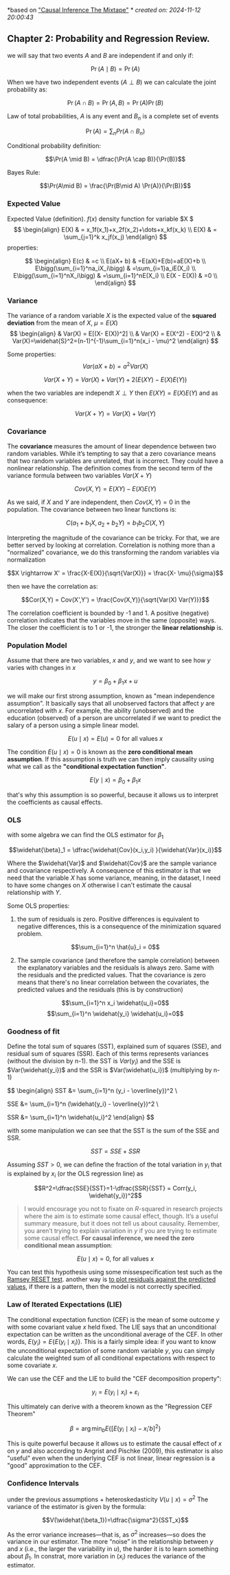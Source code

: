*based on ["Causal Inference The Mixtape"][1] *
*created on: 2024-11-12 20:00:43*


## Chapter 2: Probability and Regression Review.

we will say that two events $A$ and $B$ are independent if and only if: 

$$\Pr(A\mid B)=\Pr(A)$$

When we have two independent events ($A \perp  B$) we can calculate the joint probability as:

$$\Pr(A \cap B) = \Pr(A , B)=\Pr(A)\Pr(B)$$

Law of total probabilities, $A$ is any event and $B_n$ is a complete set of events 

$$\Pr(A)=\sum_n Pr(A\cap B_n)$$

Conditional probability definition:

$$\Pr(A \mid B)  = \dfrac{\Pr(A \cap B)}{\Pr(B)}$$

Bayes Rule: 

$$\Pr(A\mid B) = \frac{\Pr(B\mid A) \Pr(A)}{\Pr(B)}$$

### Expected Value 

Expected Value (definition). $f(x)$ density function for variable $X $
$$
\begin{align}
  E(X) & = x_1f(x_1)+x_2f(x_2)+\dots+x_kf(x_k) \\
  E(X) & = \sum_{j=1}^k x_jf(x_j)              
\end{align}
$$
properties:

$$
\begin{align}
E(c) & =c \\
E(aX+ b) & =E(aX)+E(b)=aE(X)+b \\
E\bigg(\sum_{i=1}^na_iX_i\bigg) & =\sum_{i=1}a_iE(X_i) \\
E\bigg(\sum_{i=1}^nX_i\bigg) & =\sum_{i=1}^nE(X_i) \\
E(X - E(X)) & =0 \\
\end{align}
$$

### Variance

The variance of a random variable $X$ is the expected value of the **squared deviation** from the mean of $X$, $\mu = E(X)$
$$
\begin{align} 
& Var(X) = E[(X- E(X))^2] \\
& Var(X) = E(X^2) - E(X)^2 \\
& Var(X)=\widehat{S}^2=(n-1)^{-1}\sum_{i=1}^n(x_i - \mu)^2
\end{align}
$$

Some properties:
$$Var(aX+b)=a^2Var(X)$$

$$Var(X+Y)=Var(X)+Var(Y)+2\Big(E(XY) - E(X)E(Y)\Big)$$

when the two variables are independt $X \perp Y$ then $E(XY)=E(X)E(Y)$ and as consequence:

$$Var(X+Y)=Var(X)+Var(Y)$$

### Covariance

The **covariance** measures the amount of linear dependence between two random variables. While it’s tempting to say that a zero covariance means that two random variables are unrelated, that is incorrect. They could have a nonlinear relationship. The definition comes from the second term of the variance formula between two variables $Var(X+Y)$

$$Cov(X,Y) = E(XY) - E(X)E(Y)$$

As we said, if $X$ and $Y$ are independent, then $Cov(X,Y) = 0$ in the population. The covariance between two linear functions is:

$$C(a_1+b_1X, a_2+b_2Y)=b_1b_2C(X,Y) $$

Interpreting the magnitude of the covariance can be tricky. For that, we are better served by looking at correlation. Correlation is nothing more than a "normalized" covariance, we do this transforming the random variables via normalization

$$X \rightarrow X' = \frac{X-E(X)}{\sqrt{Var(X)}} = \frac{X- \mu}{\sigma}$$

then we have the correlation as:

$$Cor(X,Y) = Cov(X',Y') = \frac{Cov(X,Y)}{\sqrt{Var(X) Var(Y)}}$$

The correlation coefficient is bounded by -1 and 1. A positive (negative) correlation indicates that the variables move in the same (opposite) ways. The closer the coefficient is to 1 or -1, the stronger the **linear relationship** is.


### Population Model 
Assume that there are two variables, $x$ and $y$, and we want to see how $y$ varies with changes in $x$

$$y=\beta_0+\beta_1x+u$$

we will make our first strong assumption, known as "mean independence assumption". It basically says that all unobserved factors that affect $y$ are uncorrelated with $x$. For example, the ability (unobserved) and the education (observed) of a person are uncorrelated if we want to predict the salary of a person using a simple linear model.

$$E(u\mid x)=E(u) =0 \ \text{for all values $x$} $$

The condition $E(u\mid x)=0$ is known as the **zero conditional mean assumption**. If this assumption is truth we can then imply causality using what we call as the **"conditional expectation function"**. 

$$E(y\mid x)=\beta_0+\beta_1x$$

that's why this assumption is so powerful, because it allows us to interpret the coefficients as causal effects.

### OLS 
with some algebra we can find the OLS estimator for $\beta_1$ 

$$\widehat{\beta}_1 = \dfrac{\widehat{Cov}(x_i,y_i) }{\widehat{Var}(x_i)}$$

Where the $\widehat{Var}$ and $\widehat{Cov}$ are the sample variance and covariance respectively. A consequence of this estimator is that we need that the variable $X$ has some variance, meaning, in the dataset, I need to have some changes on $X$ otherwise I can't estimate the causal relationship with $Y$. 

Some OLS properties:
1. the sum of residuals is zero. Positive differences is equivalent to negative differences, this is a consequence of the minimization squared problem.

$$\sum_{i=1}^n \hat{u}_i = 0$$

2. The sample covariance (and therefore the sample correlation) between the explanatory variables and the residuals is always zero. Same with the residuals and the predicted values. That the covariance is zero means that there's no linear correlation between the covariates, the predicted values and the residuals (this is by construction)

$$\sum_{i=1}^n x_i \widehat{u_i}=0$$
$$\sum_{i=1}^n \widehat{y_i} \widehat{u_i}=0$$

### Goodness of fit 

Define the total sum of squares (SST), explained sum of squares (SSE), and residual sum of squares (SSR). Each of this terms represents variances (without the division by n-1). the SST is $Var(y_i)$ and the SSE is $Var(\widehat{y_i})$ and the SSR is $Var(\widehat{u_i})$ (multiplying by n-1)

$$
\begin{align} 
SST &= \sum_{i=1}^n (y_i - \overline{y})^2 \\

SSE &= \sum_{i=1}^n (\widehat{y_i} - \overline{y})^2 \\

SSR &= \sum_{i=1}^n \widehat{u_i}^2
\end{align}
$$

with some manipulation we can see that the SST is the sum of the SSE and SSR.

$$SST = SSE + SSR$$

Assuming $SST>0$, we can define the fraction of the total variation in $y_i$ that is explained by $x_i$ (or the OLS regression line) as


$$R^2=\dfrac{SSE}{SST}=1-\dfrac{SSR}{SST} = Corr(y_i, \widehat{y_i})^2$$

> I would encourage you not to fixate on $R$-squared in research projects where the aim is to estimate some causal effect, though. It’s a useful summary measure, but it does not tell us about causality. Remember, you aren’t trying to explain variation in $y$ if you are trying to estimate some causal effect.  **For causal inference, we need the zero conditional mean assumption**:

$$E(u\mid x)=0,\ \text{for all values $x$} $$

You can test this hypothesis using some missespecification test such as the [Ramsey RESET test][3]. another way is [to plot residuals against the predicted values][2], if there is a pattern, then the model is not correctly specified.

### Law of Iterated Expectations (LIE)

The conditional expectation function (CEF) is the mean of some outcome $y$ with some covariant value $x$ held fixed.
The LIE says that an unconditional expectation can be written as the unconditional average of the CEF. In other words, $E(y_i)=E \{E(y_i\mid x_i)\}$. This is a fairly simple idea: if you want to know the unconditional expectation of some random variable $y$, you can simply calculate the weighted sum of all conditional expectations with respect to some covariate $x$. 

We can use the CEF and the LIE to build the "CEF decomposition property":

$$y_i=E(y_i\mid x_i)+\varepsilon_i $$

This ultimately can derive with a theorem known as the "Regression CEF Theorem" 

$$\beta=\arg\min_b E\Big\{\big[E(y_i\mid x_i) - x_i'b\big]^2 \Big\}$$

This is quite powerful because it allows us to estimate the causal effect of $x$ on $y$ and also according to Angrist and Pischke (2009), this estimator is also "useful" even when the underlying CEF is not linear, linear regression is a "good" approximation to the CEF.

### Confidence Intervals 
under the previous assumptions + heteroskedasticity $V(u\mid x)=\sigma^2$  The variance of the estimator is given by the formula:

$$V(\widehat{\beta_1})=\dfrac{\sigma^2}{SST_x}$$

As the error variance increases—that is, as $\sigma^2$ increases—so does the variance in our estimator. The more “noise” in the relationship between $y$ and $x$ (i.e., the larger the variability in $u$), the harder it is to learn something about $\beta_1$. In constrat, more variation in $(x_i)$ reduces the variance of the estimator.

[//]: <> (References)
[1]: <https://mixtape.scunning.com/>
[2]: <https://stats.stackexchange.com/a/55891/274422>
[3]: <https://en.wikipedia.org/wiki/Ramsey_RESET_test>


[//]: <> (Some snippets)
[//]: # (add an image <img src="" style='height:400px;'>)